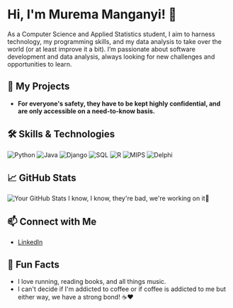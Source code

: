 # Hi, I'm Murema Manganyi! 👋

As a Computer Science and Applied Statistics student, I aim to harness technology, my programming skills, and my data analysis to take over the world (or at least improve it a bit). I’m passionate about software development and data analysis, always looking for new challenges and opportunities to learn.

## 🔧 My Projects
- **For everyone's safety, they have to be kept highly confidential, and are only accessible on a need-to-know basis.**

## 🛠️ Skills & Technologies
![Python](https://img.shields.io/badge/Python-3.8-blue)
![Java](https://img.shields.io/badge/Java-11-orange)
![Django](https://img.shields.io/badge/Django-3.2-green)
![SQL](https://img.shields.io/badge/SQL-black)
![R](https://img.shields.io/badge/R-4.1.0-blue)
![MIPS](https://img.shields.io/badge/MIPS-Assembly-blue)
![Delphi](https://img.shields.io/badge/Borland%20Delphi-5.0-orange)

## 📈 GitHub Stats
![Your GitHub Stats](https://github-readme-stats.vercel.app/api?username=murema-v3-exp&show_icons=true&theme=radical)
I know, I know, they're bad, we're working on it🥲

## 📫 Connect with Me
- [LinkedIn](https://www.linkedin.com/in/findmuremahere/)

## 🎉 Fun Facts
- I love running, reading books, and all things music.
- I can't decide if I'm addicted to coffee or if coffee is addicted to me but either way, we have a strong bond! ☕️❤️


<!---
murema-v3-exp/murema-v3-exp is a ✨ special ✨ repository because its `README.md` (this file) appears on your GitHub profile.
You can click the Preview link to take a look at your changes.
--->
